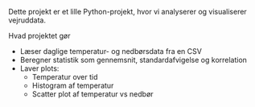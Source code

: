 Dette projekt er et lille Python-projekt, hvor vi analyserer og visualiserer vejruddata.  

Hvad projektet gør
- Læser daglige temperatur- og nedbørsdata fra en CSV
- Beregner statistik som gennemsnit, standardafvigelse og korrelation
- Laver plots:
  - Temperatur over tid
  - Histogram af temperatur
  - Scatter plot af temperatur vs nedbør

